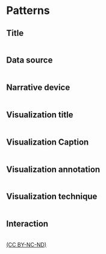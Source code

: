 # Patterns

## Title
<table id="ttl" class="designpatterns">
</table>


## Data source
<table id="dataSource" class="designpatterns">
</table>


## Narrative device
<table id="narrativeDevice" class="designpatterns">
</table>


## Visualization title
<table id="visTitle" class="designpatterns">
</table>


## Visualization Caption
<table id="visCaption" class="designpatterns">
</table>


## Visualization annotation
<table id="visAnnotation" class="designpatterns">
</table>

## Visualization technique
<table id="visTech" class="designpatterns">
</table>

## Interaction
<table id="interaction" class="designpatterns">
</table>



[(CC BY-NC-ND)](https://creativecommons.org/licenses/by-nc-nd/4.0/)

